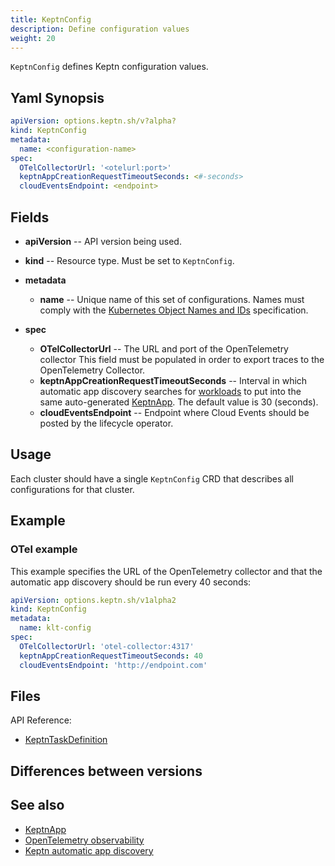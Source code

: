 ```yaml
---
title: KeptnConfig
description: Define configuration values
weight: 20
---
```


`KeptnConfig` defines Keptn configuration values.

## Yaml Synopsis

```yaml
apiVersion: options.keptn.sh/v?alpha?
kind: KeptnConfig
metadata:
  name: <configuration-name>
spec:
  OTelCollectorUrl: '<otelurl:port>'
  keptnAppCreationRequestTimeoutSeconds: <#-seconds>
  cloudEventsEndpoint: <endpoint>
```

## Fields

* **apiVersion** -- API version being used.
* **kind** -- Resource type.
   Must be set to `KeptnConfig`.

* **metadata**
  * **name** -- Unique name of this set of configurations.
    Names must comply with the
    [Kubernetes Object Names and IDs](https://kubernetes.io/docs/concepts/overview/working-with-objects/names/#dns-subdomain-names)
    specification.

* **spec**
  * **OTelCollectorUrl** -- The URL and port of the OpenTelemetry collector
    This field must be populated
    in order to export traces to the OpenTelemetry Collector.
  * **keptnAppCreationRequestTimeoutSeconds** --
    Interval in which automatic app discovery searches for [workloads](https://kubernetes.io/docs/concepts/workloads/)
    to put into the same auto-generated [KeptnApp](app.md).
    The default value is 30 (seconds).
  * **cloudEventsEndpoint** --
    Endpoint where Cloud Events should be posted by the lifecycle operator.

## Usage

Each cluster should have a single `KeptnConfig` CRD
that describes all configurations for that cluster.

## Example

### OTel example

This example specifies the URL of the OpenTelemetry collector
and that the automatic app discovery should be run every 40 seconds:

```yaml
apiVersion: options.keptn.sh/v1alpha2
kind: KeptnConfig
metadata:
  name: klt-config
spec:
  OTelCollectorUrl: 'otel-collector:4317'
  keptnAppCreationRequestTimeoutSeconds: 40
  cloudEventsEndpoint: 'http://endpoint.com'
```

## Files

API Reference:

* [KeptnTaskDefinition](../crd-ref/lifecycle/v1alpha3/_index.md#keptntaskdefinition)

## Differences between versions

## See also

* [KeptnApp](../yaml-crd-ref/app.md)
* [OpenTelemetry observability](../implementing/otel.md)
* [Keptn automatic app discovery](../implementing/integrate/_index.md/#use-keptn-automatic-app-discovery)
